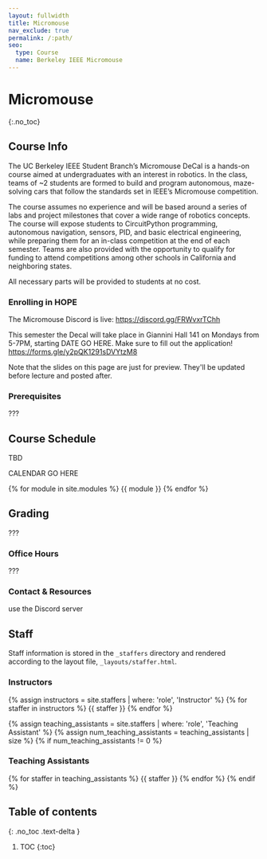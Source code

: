 ```yaml
---
layout: fullwidth
title: Micromouse
nav_exclude: true
permalink: /:path/
seo:
  type: Course
  name: Berkeley IEEE Micromouse
---
```


# Micromouse
{:.no_toc}

## Course Info

The UC Berkeley IEEE Student Branch’s Micromouse DeCal is a hands-on course aimed at undergraduates with an interest in robotics. In the class, teams of ~2 students are formed to build and program autonomous, maze-solving cars that follow the standards set in IEEE’s Micromouse competition.

The course assumes no experience and will be based around a series of labs and project milestones that cover a wide range of robotics concepts. The course will expose students to CircuitPython programming, autonomous navigation, sensors, PID, and basic electrical engineering, while preparing them for an in-class competition at the end of each semester. Teams are also provided with the opportunity to qualify for funding to attend competitions among other schools in California and neighboring states.

All necessary parts will be provided to students at no cost.

### Enrolling in HOPE

The Micromouse Discord is live: https://discord.gg/FRWvxrTChh

This semester the Decal will take place in Giannini Hall 141 on Mondays from 5-7PM, starting DATE GO HERE. Make sure to fill out the application! https://forms.gle/y2pQK1291sDVYtzM8

Note that the slides on this page are just for preview. They'll be updated before lecture and posted after.

### Prerequisites

???

## Course Schedule

TBD

CALENDAR GO HERE

{% for module in site.modules %} {{ module }} {% endfor %}

## Grading

???

### Office Hours

???

### Contact & Resources

use the Discord server

## Staff

Staff information is stored in the `_staffers` directory and rendered according to the layout file, `_layouts/staffer.html`.

### Instructors

{% assign instructors = site.staffers | where: 'role', 'Instructor' %}
{% for staffer in instructors %}
{{ staffer }}
{% endfor %}

{% assign teaching_assistants = site.staffers | where: 'role', 'Teaching Assistant' %}
{% assign num_teaching_assistants = teaching_assistants | size %}
{% if num_teaching_assistants != 0 %}

### Teaching Assistants

{% for staffer in teaching_assistants %}
{{ staffer }}
{% endfor %}
{% endif %}

## Table of contents
{: .no_toc .text-delta }

1. TOC
{:toc}
